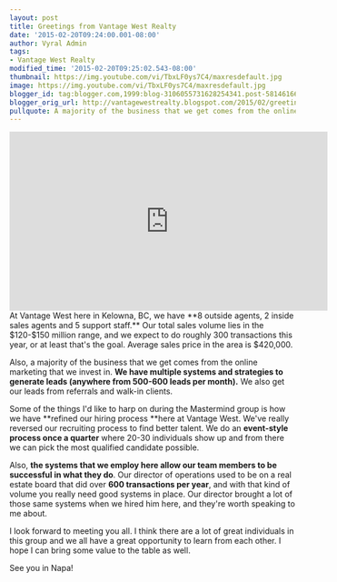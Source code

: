 ```yaml
---
layout: post
title: Greetings from Vantage West Realty
date: '2015-02-20T09:24:00.001-08:00'
author: Vyral Admin
tags:
- Vantage West Realty
modified_time: '2015-02-20T09:25:02.543-08:00'
thumbnail: https://img.youtube.com/vi/TbxLF0ys7C4/maxresdefault.jpg
image: https://img.youtube.com/vi/TbxLF0ys7C4/maxresdefault.jpg
blogger_id: tag:blogger.com,1999:blog-3106055731628254341.post-5814616665623140665
blogger_orig_url: http://vantagewestrealty.blogspot.com/2015/02/greetings-from-vantage-west-realty.html
pullquote: A majority of the business that we get comes from the online marketing that we invest in.
---
```


<iframe allowfullscreen="" frameborder="0" height="315" src="https://www.youtube.com/embed/TbxLF0ys7C4" width="560"></iframe>
At Vantage West here in Kelowna, BC, we have **8 outside agents, 2 inside sales agents and 5 support staff.** Our total sales volume lies in the $120-$150 million range, and we expect to do roughly 300 transactions this year, or at least that's the goal. Average sales price in the area is $420,000.



Also, a majority of the business that we get comes from the online marketing that we invest in. **We have multiple systems and strategies to generate leads (anywhere from 500-600 leads per month).** We also get our leads from referrals and walk-in clients.

Some of the things I'd like to harp on during the Mastermind group is how we have **refined our hiring process **here at Vantage West. We've really reversed our recruiting process to find better talent. We do an **event-style process once a quarter** where 20-30 individuals show up and from there we can pick the most qualified candidate possible.

Also, **the systems that we employ here allow our team members to be successful in what they do**. Our director of operations used to be on a real estate board that did over **600 transactions per year**, and with that kind of volume you really need good systems in place. Our director brought a lot of those same systems when we hired him here, and they're worth speaking to me about.

I look forward to meeting you all. I think there are a lot of great individuals in this group and we all have a great opportunity to learn from each other. I hope I can bring some value to the table as well.

See you in Napa!
